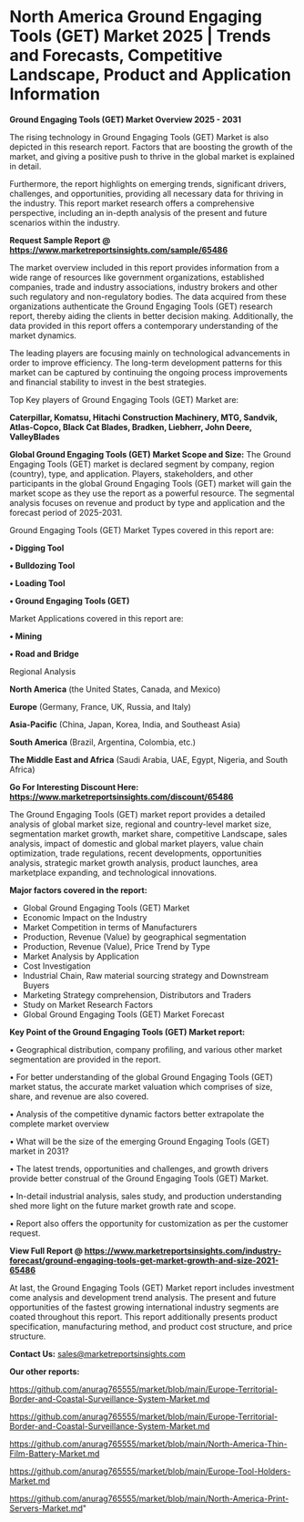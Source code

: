 # North America Ground Engaging Tools (GET) Market 2025 | Trends and Forecasts, Competitive Landscape, Product and Application Information

<Strong> Ground Engaging Tools (GET) Market Overview 2025 - 2031</strong>

The rising technology in Ground Engaging Tools (GET) Market is also depicted in this research report. Factors that are boosting the growth of the market, and giving a positive push to thrive in the global market is explained in detail.

Furthermore, the report highlights on emerging trends, significant drivers, challenges, and opportunities, providing all necessary data for thriving in the industry. This report market research offers a comprehensive perspective, including an in-depth analysis of the present and future scenarios within the industry.

<strong>Request Sample Report @ <a href=https://www.marketreportsinsights.com/sample/65486>https://www.marketreportsinsights.com/sample/65486</a></strong>

The market overview included in this report provides information from a wide range of resources like government organizations, established companies, trade and industry associations, industry brokers and other such regulatory and non-regulatory bodies. The data acquired from these organizations authenticate the Ground Engaging Tools (GET) research report, thereby aiding the clients in better decision making. Additionally, the data provided in this report offers a contemporary understanding of the market dynamics.

The leading players are focusing mainly on technological advancements in order to improve efficiency. The long-term development patterns for this market can be captured by continuing the ongoing process improvements and financial stability to invest in the best strategies.

Top Key players of Ground Engaging Tools (GET) Market are:

<strong>Caterpillar, Komatsu, Hitachi Construction Machinery, MTG, Sandvik, Atlas-Copco, Black Cat Blades, Bradken, Liebherr, John Deere, ValleyBlades</strong>

<strong><b>Global Ground Engaging Tools (GET) Market Scope and Size:</b></strong>
The Ground Engaging Tools (GET) market is declared segment by company, region (country), type, and application. Players, stakeholders, and other participants in the global Ground Engaging Tools (GET) market will gain the market scope as they use the report as a powerful resource. The segmental analysis focuses on revenue and product by type and application and the forecast period of 2025-2031.

Ground Engaging Tools (GET) Market Types covered in this report are:

<strong>• Digging Tool

• Bulldozing Tool

• Loading Tool

• Ground Engaging Tools (GET)</strong>

Market Applications covered in this report are:

<strong>• Mining

• Road and Bridge</strong> 

Regional Analysis

<strong>North America</strong> (the United States, Canada, and Mexico)

<strong>Europe</strong> (Germany, France, UK, Russia, and Italy)

<strong>Asia-Pacific</strong> (China, Japan, Korea, India, and Southeast Asia)

<strong>South America</strong> (Brazil, Argentina, Colombia, etc.)

<strong>The Middle East and Africa</strong> (Saudi Arabia, UAE, Egypt, Nigeria, and South Africa)

<strong>Go For Interesting Discount Here: <a href=https://www.marketreportsinsights.com/discount/65486>https://www.marketreportsinsights.com/discount/65486</a></strong>

The Ground Engaging Tools (GET) market report provides a detailed analysis of global market size, regional and country-level market size, segmentation market growth, market share, competitive Landscape, sales analysis, impact of domestic and global market players, value chain optimization, trade regulations, recent developments, opportunities analysis, strategic market growth analysis, product launches, area marketplace expanding, and technological innovations.

<strong><b>Major factors covered in the report:</b></strong>
<ul>
  <li>Global Ground Engaging Tools (GET) Market </li>
  <li>Economic Impact on the Industry</li>
  <li>Market Competition in terms of Manufacturers</li>
  <li>Production, Revenue (Value) by geographical segmentation</li>
  <li>Production, Revenue (Value), Price Trend by Type</li>
  <li>Market Analysis by Application</li>
  <li>Cost Investigation</li>
  <li>Industrial Chain, Raw material sourcing strategy and Downstream Buyers</li>
  <li>Marketing Strategy comprehension, Distributors and Traders</li>
  <li>Study on Market Research Factors</li>
  <li>Global Ground Engaging Tools (GET) Market Forecast</li>
</ul>

<strong><b>Key Point of the Ground Engaging Tools (GET) Market report:</b></strong>

• Geographical distribution, company profiling, and various other market segmentation are provided in the report.

• For better understanding of the global Ground Engaging Tools (GET) market status, the accurate market valuation which comprises of size, share, and revenue are also covered.

• Analysis of the competitive dynamic factors better extrapolate the complete market overview

• What will be the size of the emerging Ground Engaging Tools (GET) market in 2031?

• The latest trends, opportunities and challenges, and growth drivers provide better construal of the Ground Engaging Tools (GET) Market.

• In-detail industrial analysis, sales study, and production understanding shed more light on the future market growth rate and scope.

• Report also offers the opportunity for customization as per the customer request.

<strong><b>View Full Report @ <a href=https://www.marketreportsinsights.com/industry-forecast/ground-engaging-tools-get-market-growth-and-size-2021-65486>https://www.marketreportsinsights.com/industry-forecast/ground-engaging-tools-get-market-growth-and-size-2021-65486</a></b></strong>


At last, the Ground Engaging Tools (GET) Market report includes investment come analysis and development trend analysis. The present and future opportunities of the fastest growing international industry segments are coated throughout this report. This report additionally presents product specification, manufacturing method, and product cost structure, and price structure.

<strong>Contact Us:</strong>
sales@marketreportsinsights.com

<strong>Our other reports:</strong>

<a href=https://github.com/anurag765555/market/blob/main/Europe-Territorial-Border-and-Coastal-Surveillance-System-Market.md>https://github.com/anurag765555/market/blob/main/Europe-Territorial-Border-and-Coastal-Surveillance-System-Market.md</a>

<a href=https://github.com/anurag765555/market/blob/main/Europe-Territorial-Border-and-Coastal-Surveillance-System-Market.md>https://github.com/anurag765555/market/blob/main/Europe-Territorial-Border-and-Coastal-Surveillance-System-Market.md</a>

<a href=https://github.com/anurag765555/market/blob/main/North-America-Thin-Film-Battery-Market.md>https://github.com/anurag765555/market/blob/main/North-America-Thin-Film-Battery-Market.md</a>

<a href=https://github.com/anurag765555/market/blob/main/Europe-Tool-Holders-Market.md>https://github.com/anurag765555/market/blob/main/Europe-Tool-Holders-Market.md</a>

<a href=https://github.com/anurag765555/market/blob/main/North-America-Print-Servers-Market.md>https://github.com/anurag765555/market/blob/main/North-America-Print-Servers-Market.md</a>"
